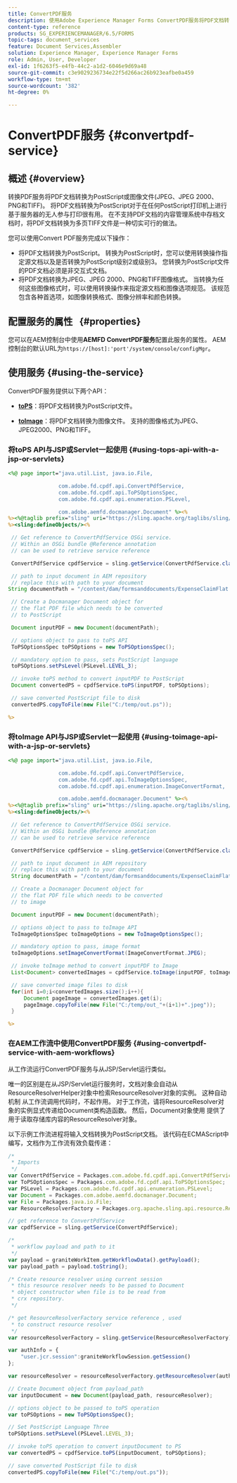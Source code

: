 ```yaml
---
title: ConvertPDF服务
description: 使用Adobe Experience Manager Forms ConvertPDF服务将PDF文档转换为PostScript或图像文件。
content-type: reference
products: SG_EXPERIENCEMANAGER/6.5/FORMS
topic-tags: document_services
feature: Document Services,Assembler
solution: Experience Manager, Experience Manager Forms
role: Admin, User, Developer
exl-id: 1f6263f5-e4fb-44c2-a1d2-6046e9d69a48
source-git-commit: c3e9029236734e22f5d266ac26b923eafbe0a459
workflow-type: tm+mt
source-wordcount: '382'
ht-degree: 0%

---
```


# ConvertPDF服务 {#convertpdf-service}

## 概述 {#overview}

转换PDF服务将PDF文档转换为PostScript或图像文件(JPEG、JPEG 2000、PNG和TIFF)。 将PDF文档转换为PostScript对于在任何PostScript打印机上进行基于服务器的无人参与打印很有用。 在不支持PDF文档的内容管理系统中存档文档时，将PDF文档转换为多页TIFF文件是一种切实可行的做法。

您可以使用Convert PDF服务完成以下操作：

* 将PDF文档转换为PostScript。 转换为PostScript时，您可以使用转换操作指定源文档以及是否转换为PostScript级别2或级别3。 您转换为PostScript文件的PDF文档必须是非交互式文档。
* 将PDF文档转换为JPEG、JPEG 2000、PNG和TIFF图像格式。 当转换为任何这些图像格式时，可以使用转换操作来指定源文档和图像选项规范。 该规范包含各种首选项，如图像转换格式、图像分辨率和颜色转换。

## 配置服务的属性   {#properties}

您可以在AEM控制台中使用&#x200B;**AEMFD ConvertPDF服务**&#x200B;配置此服务的属性。 AEM控制台的默认URL为`https://[host]:'port'/system/console/configMgr`。

## 使用服务 {#using-the-service}

ConvertPDF服务提供以下两个API：

* **[toPS](https://helpx.adobe.com/cn/experience-manager/6-3/forms/javadocs/com/adobe/fd/cpdf/api/ConvertPdfService.html#toPS)**：将PDF文档转换为PostScript文件。

* **[toImage](https://helpx.adobe.com/cn/experience-manager/6-3/forms/javadocs/com/adobe/fd/cpdf/api/ConvertPdfService.html#toImage)**：将PDF文档转换为图像文件。 支持的图像格式为JPEG、JPEG2000、PNG和TIFF。

### 将toPS API与JSP或Servlet一起使用 {#using-tops-api-with-a-jsp-or-servlets}

```jsp
<%@ page import="java.util.List, java.io.File,

                com.adobe.fd.cpdf.api.ConvertPdfService,
                com.adobe.fd.cpdf.api.ToPSOptionsSpec,
                com.adobe.fd.cpdf.api.enumeration.PSLevel,

                com.adobe.aemfd.docmanager.Document" %><%
%><%@taglib prefix="sling" uri="https://sling.apache.org/taglibs/sling/1.0" %><%
%><sling:defineObjects/><%

 // Get reference to ConvertPdfService OSGi service.
 // Within an OSGi bundle @Reference annotation
 // can be used to retrieve service reference

 ConvertPdfService cpdfService = sling.getService(ConvertPdfService.class);

 // path to input document in AEM repository
 // replace this with path to your document
String documentPath = "/content/dam/formsanddocuments/ExpenseClaimFlat.pdf";

 // Create a Docmanager Document object for
 // the flat PDF file which needs to be converted
 // to PostScript

 Document inputPDF = new Document(documentPath);

 // options object to pass to toPS API
 ToPSOptionsSpec toPSOptions = new ToPSOptionsSpec();

 // mandatory option to pass, sets PostScript language
 toPSOptions.setPsLevel(PSLevel.LEVEL_3);

 // invoke toPS method to convert inputPDF to PostScript
 Document convertedPS = cpdfService.toPS(inputPDF, toPSOptions);

 // save converted PostScript file to disk
 convertedPS.copyToFile(new File("C:/temp/out.ps"));

%>
```

### 将toImage API与JSP或Servlet一起使用 {#using-toimage-api-with-a-jsp-or-servlets}

```jsp
<%@ page import="java.util.List, java.io.File,

                com.adobe.fd.cpdf.api.ConvertPdfService,
                com.adobe.fd.cpdf.api.ToImageOptionsSpec,
                com.adobe.fd.cpdf.api.enumeration.ImageConvertFormat,

                com.adobe.aemfd.docmanager.Document" %><%
%><%@taglib prefix="sling" uri="https://sling.apache.org/taglibs/sling/1.0" %><%
%><sling:defineObjects/><%

 // Get reference to ConvertPdfService OSGi service.
 // Within an OSGi bundle @Reference annotation
 // can be used to retrieve service reference

 ConvertPdfService cpdfService = sling.getService(ConvertPdfService.class);

 // path to input document in AEM repository
 // replace this with path to your document
 String documentPath = "/content/dam/formsanddocuments/ExpenseClaimFlat.pdf";

 // Create a Docmanager Document object for
 // the flat PDF file which needs to be converted
 // to image

 Document inputPDF = new Document(documentPath);

 // options object to pass to toImage API
 ToImageOptionsSpec toImageOptions = new ToImageOptionsSpec();

 // mandatory option to pass, image format
 toImageOptions.setImageConvertFormat(ImageConvertFormat.JPEG);

 // invoke toImage method to convert inputPDF to Image
 List<Document> convertedImages = cpdfService.toImage(inputPDF, toImageOptions);

 // save converted image files to disk
 for(int i=0;i<convertedImages.size();i++){
     Document pageImage = convertedImages.get(i);
     pageImage.copyToFile(new File("C:/temp/out_"+(i+1)+".jpeg"));
 }

%>
```

### 在AEM工作流中使用ConvertPDF服务 {#using-convertpdf-service-with-aem-workflows}

从工作流运行ConvertPDF服务与从JSP/Servlet运行类似。

唯一的区别是在从JSP/Servlet运行服务时，文档对象会自动从ResourceResolverHelper对象中检索ResourceResolver对象的实例。 这种自动机制
从工作流调用代码时，不起作用。 对于工作流，请将ResourceResolver对象的实例显式传递给Document类构造函数。 然后，Document对象使用
提供了用于读取存储库内容的ResourceResolver对象。

以下示例工作流进程将输入文档转换为PostScript文档。 该代码在ECMAScript中编写，文档作为工作流有效负载传递：

```javascript
/*
 * Imports
 */
var ConvertPdfService = Packages.com.adobe.fd.cpdf.api.ConvertPdfService;
var ToPSOptionsSpec = Packages.com.adobe.fd.cpdf.api.ToPSOptionsSpec;
var PSLevel = Packages.com.adobe.fd.cpdf.api.enumeration.PSLevel;
var Document = Packages.com.adobe.aemfd.docmanager.Document;
var File = Packages.java.io.File;
var ResourceResolverFactory = Packages.org.apache.sling.api.resource.ResourceResolverFactory;

// get reference to ConvertPdfService
var cpdfService = sling.getService(ConvertPdfService);

/*
 * workflow payload and path to it
 */
var payload = graniteWorkItem.getWorkflowData().getPayload();
var payload_path = payload.toString();

/* Create resource resolver using current session
 * this resource resolver needs to be passed to Document
 * object constructor when file is to be read from
 * crx repository.
 */

/* get ResourceResolverFactory service reference , used
 * to construct resource resolver
 */
var resourceResolverFactory = sling.getService(ResourceResolverFactory);

var authInfo = {
    "user.jcr.session":graniteWorkflowSession.getSession()
};

var resourceResolver = resourceResolverFactory.getResourceResolver(authInfo);

// Create Document object from payload_path
var inputDocument = new Document(payload_path, resourceResolver);

// options object to be passed to toPS operation
var toPSOptions = new ToPSOptionsSpec();

// Set PostScript Language Three
toPSOptions.setPsLevel(PSLevel.LEVEL_3);

// invoke toPS operation to convert inputDocument to PS
var convertedPS = cpdfService.toPS(inputDocument, toPSOptions);

// save converted PostScript file to disk
convertedPS.copyToFile(new File("C:/temp/out.ps"));
```

